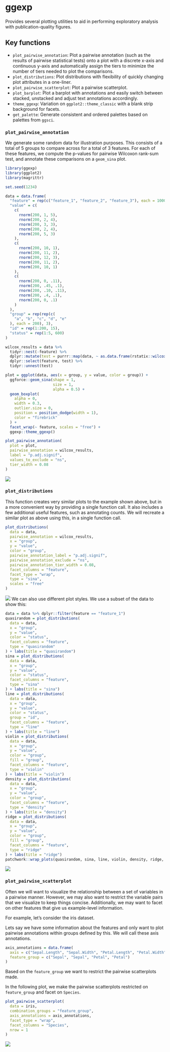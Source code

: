 ggexp
================

Provides several plotting utilities to aid in performing exploratory
analysis with publication-quality figures.

## Key functions

  - `plot_pairwise_annotation`: Plot a pairwise annotation (such as the
    results of pairwise statistical tests) onto a plot with a discrete
    x-axis and continuous y-axis and automatically assign the tiers to
    minimize the number of tiers needed to plot the comparisons.
  - `plot_distributions`: Plot distributions with flexibility of quickly
    changing plot attributes in a one-liner.
  - `plot_pairwise_scatterplot`: Plot a pairwise scatterplot.
  - `plot_barplot`: Plot a barplot with annotations and easily switch
    between stacked, unstacked and adjust text annotations accordingly.
  - `theme_ggexp`: Variation on `ggplot2::theme_classic` with a blank
    strip background for facets.
  - `get_palette`: Generate consistent and ordered palettes based on
    palettes from `ggsci`.

### `plot_pairwise_annotation`

We generate some random data for illustration purposes. This consists of
a total of 5 groups to compare across for a total of 3 features. For
each of these features, we compute the p-values for pairwise Wilcoxon
rank-sum test, and annotate these comparisons on a `geom_sina` plot.

``` r
library(ggexp)
library(ggplot2)
library(magrittr)

set.seed(1234)

data = data.frame(
  "feature" = rep(c("feature_1", "feature_2", "feature_3"), each = 1000),
  "value" = c(
    c(
      rnorm(200, 1, 5),
      rnorm(200, 2, 4),
      rnorm(200, 3, 3),
      rnorm(200, 2, 4),
      rnorm(200, 5, 3)
    ),
    c(
      rnorm(200, 10, 1),
      rnorm(200, 11, 2),
      rnorm(200, 12, 3),
      rnorm(200, 11, 2),
      rnorm(200, 10, 1)
    ),
    c(
      rnorm(200, 0, .11),
      rnorm(200, .45, .1),
      rnorm(200, .10, .11),
      rnorm(200, .4, .1),
      rnorm(200, 0, .1)
    )
  ),
  "group" = rep(rep(c(
    "a", "b", "c", "d", "e"
  ), each = 200), 3),
  "id" = rep(1:200, 15),
  "status" = rep(1:5, 600)
)

wilcox_results = data %>%
  tidyr::nest(-feature) %>%
  dplyr::mutate(test = purrr::map(data, ~ as.data.frame(rstatix::wilcox_test(.x, value ~ group)))) %>%
  dplyr::select(feature, test) %>%
  tidyr::unnest(test)

plot = ggplot(data, aes(x = group, y = value, color = group)) +
  ggforce::geom_sina(shape = 1,
                     size = 1,
                     alpha = 0.5) +
  geom_boxplot(
    alpha = 0,
    width = 0.3,
    outlier.size = 0,
    position = position_dodge(width = 1),
    color = "firebrick"
  ) +
  facet_wrap(~ feature, scales = "free") +
  ggexp::theme_ggexp()

plot_pairwise_annotation(
  plot = plot,
  pairwise_annotation = wilcox_results,
  label = "p.adj.signif",
  values_to_exclude = "ns",
  tier_width = 0.08
)
```

![](tools/README-plot_pairwise_annotation-1.png)<!-- -->

### `plot_distributions`

This function creates very similar plots to the example shown above, but
in a more convenient way by providing a single function call. It also
includes a few additional useful features, such as annotating counts. We
will recreate a similar plot as above using this, in a single function
call.

``` r
plot_distributions(
  data = data,
  pairwise_annotation = wilcox_results,
  x = "group",
  y = "value",
  color = "group",
  pairwise_annotation_label = "p.adj.signif",
  pairwise_annotation_exclude = "ns",
  pairwise_annotation_tier_width = 0.08,
  facet_columns = "feature",
  facet_type = "wrap",
  type = "sina",
  scales = "free"
)
```

![](tools/README-plot_distributions-1.png)<!-- --> We can also use
different plot styles. We use a subset of the data to show this:

``` r
data = data %>% dplyr::filter(feature == "feature_1")
quasirandom = plot_distributions(
  data = data,
  x = "group",
  y = "value",
  color = "status",
  facet_columns = "feature",
  type = "quasirandom"
) + labs(title = "quasirandom")
sina = plot_distributions(
  data = data,
  x = "group",
  y = "value",
  color = "status",
  facet_columns = "feature",
  type = "sina"
) + labs(title = "sina")
line = plot_distributions(
  data = data,
  x = "group",
  y = "value",
  color = "status",
  group = "id",
  facet_columns = "feature",
  type = "line"
) + labs(title = "line")
violin = plot_distributions(
  data = data,
  x = "group",
  y = "value",
  color = "group",
  fill = "group", 
  facet_columns = "feature",
  type = "violin"
) + labs(title = "violin")
density = plot_distributions(
  data = data,
  x = "group",
  y = "value",
  color = "group",
  facet_columns = "feature",
  type = "density"
) + labs(title = "density")
ridge = plot_distributions(
  data = data,
  x = "group",
  y = "value",
  color = "group",
  fill = "group", 
  facet_columns = "feature",
  type = "ridge"
) + labs(title = "ridge")
patchwork::wrap_plots(quasirandom, sina, line, violin, density, ridge, nrow = 2)
```

![](tools/README-plot_styles-1.png)<!-- -->

### `plot_pairwise_scatterplot`

Often we will want to visualize the relationship between a set of
variables in a pairwise manner. However, we may also want to restrict
the variable pairs that we visualize to keep things concise.
Additionally, we may want to facet on other features that give us
example-level information.

For example, let’s consider the iris dataset.

Lets say we have some information about the features and only want to
plot pairwise annotations within groups defined by this. We will call
these axis annotations.

``` r
axis_annotations = data.frame(
  axis = c("Sepal.Length", "Sepal.Width", "Petal.Length", "Petal.Width"),
  feature_group = c("Sepal", "Sepal", "Petal", "Petal")
)
```

Based on the `feature_group` we want to restrict the pairwise
scatterplots made.

In the following plot, we make the pairwise scatterplots restricted on
`feature_group` and facet on `Species`.

``` r
plot_pairwise_scatterplot(
  data = iris,
  combination_groups = "feature_group",
  axis_annotations = axis_annotations,
  facet_type = "wrap",
  facet_columns = "Species",
  nrow = 1
)
```

![](tools/README-plot_pairwise_scatterplot_3-1.png)<!-- -->

